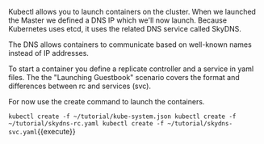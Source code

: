 Kubectl allows you to launch containers on the cluster. When we launched the Master we defined a DNS IP which we'll now launch. Because Kubernetes uses etcd, it uses the related DNS service called SkyDNS.

The DNS allows containers to communicate based on well-known names instead of IP addresses.

To start a container you define a replicate controller and a service in yaml files. The the "Launching Guestbook" scenario covers the format and differences between rc and services (svc).

For now use the create command to launch the containers.

`
kubectl create -f ~/tutorial/kube-system.json
kubectl create -f ~/tutorial/skydns-rc.yaml
kubectl create -f ~/tutorial/skydns-svc.yaml
`{{execute}}
